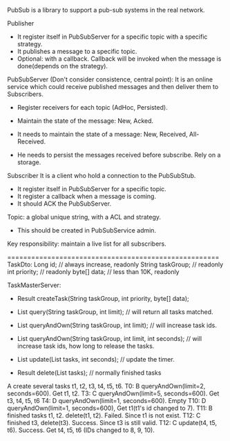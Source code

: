 PubSub is a library to support a pub-sub systems in the real network.

Publisher
- It register itself in PubSubServer for a specific topic with a specific strategy.
- It publishes a message to a specific topic.
- Optional: with a callback. Callback will be invoked when the message is done(depends on the strategy).


PubSubServer (Don't consider consistence, central point):
It is an online service which could receive published messages and then deliver them to Subscribers.
- Register receivers for each topic (AdHoc, Persisted).
- Maintain the state of the message: New, Acked.
- It needs to maintain the state of a message: New, Received, All-Received.

- He needs to persist the messages received before subscribe.
Rely on a storage.


Subscriber
It is a client who hold a connection to the PubSubStub.
- It register itself in PubSubServer for a specific topic.
- It register a callback when a message is coming.
- It should ACK the PubSubServer.


Topic: a global unique string, with a ACL and strategy.
- This should be created in PubSubService admin.


Key responsibility: maintain a live list for all subscribers.


=====================================================
TaskDto:
  Long id;  // always increase, readonly
  String taskGroup; // readonly
  int priority; // readonly
  byte[] data; // less than 10K, readonly

TaskMasterServer:
- Result createTask(String taskGroup, int priority, byte[] data);
- List<TaskDto> query(String taskGroup, int limit); // will return all tasks matched.

- List<TaskDto> queryAndOwn(String taskGroup, int limit); // will increase task ids.
- List<TaskDto> queryAndOwn(String taskGroup, int limit, int seconds); // will increase task ids, how long to release the tasks.
- List<TaskDto> update(List<TaskDto> tasks, int seconds); // update the timer.
- Result delete(List<TaskDto> tasks); // normally finished tasks

A create several tasks t1, t2, t3, t4, t5, t6.
T0:  B queryAndOwn(limit=2, seconds=600). Get t1, t2.
T3:  C queryAndOwn(limit=5, seconds=600). Get t3, t4, t5, t6
T4:  D queryAndOwn(limit=1, seconds=600). Empty
T10: D queryAndOwn(limit=1, seconds=600), Get t1(t1's id changed to 7).
T11: B finished tasks t1, t2. delete(t1, t2). Failed. Since t1 is not exist.
T12: C finished t3, delete(t3). Success. Since t3 is still valid.
T12: C update(t4, t5, t6). Success. Get t4, t5, t6 (IDs changed to 8, 9, 10).
